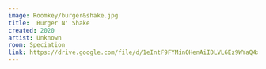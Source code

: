 ```yaml
---
image: Roomkey/burger&shake.jpg
title:  Burger N' Shake
created: 2020
artist: Unknown
room: Speciation
link: https://drive.google.com/file/d/1eIntF9FYMinOHenAiIDLVL6Ez9WYaQ4x/view?usp=sharing
---
```




